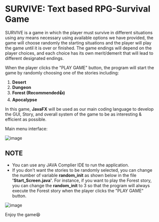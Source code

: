 # SURVIVE: Text based RPG-Survival Game


SURVIVE is a game in which the player must survive in different situations using any means necessary using available options we have provided, the game will choose 
randomly the starting situations and the player will play the game until it is over or finished. The game endings will depend on the player choices, and each choice
has its own merit/demerit that will lead to different designated endings.

When the player clicks the "PLAY GAME" button, the program will start the game by randomly choosing one of the stories including:
1. **Desert**
2. **Dungeon**
3. **Forest  (Recommended:+1:)**
4. **Apocalypse**

In this game, **JavaFX** will be used as our main coding language to develop the GUI, Story, and overall system of the game to be as interesting & efficient as possible.

Main menu interface:

![image](https://user-images.githubusercontent.com/85170160/209550492-8ffd7650-c645-4f78-8aaa-967d7d50c017.png)

## NOTE
- You can use any JAVA Complier IDE to run the application.
- If you don't want the stories to be randomly selected, you can change the number of variable **random_init** as shown below in the file **'Start_Screen.java'**.
For instance, if you want to play the Forest story, you can change the **random_init** to 3 so that the program will always execute the Forest story when the player clicks the "PLAY GAME" button.

![image](https://user-images.githubusercontent.com/85170160/209551753-4629f98b-b3e4-401f-9f0f-397118e5d83b.png)


Enjoy the game:laughing:
